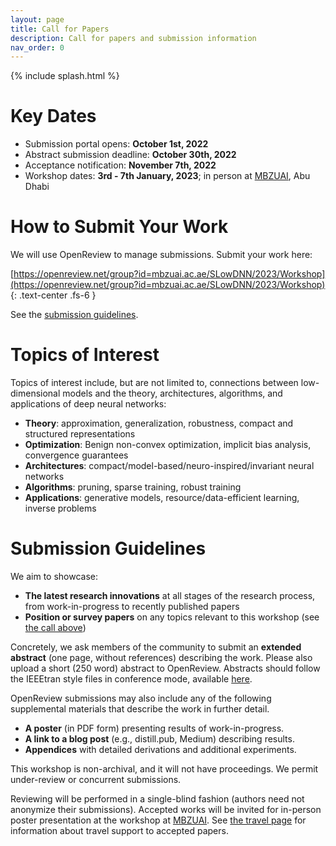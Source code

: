 ```yaml
---
layout: page
title: Call for Papers
description: Call for papers and submission information
nav_order: 0
---
```


{% include splash.html %}

# Key Dates

- Submission portal opens: **October 1st, 2022**
- Abstract submission deadline: **October 30th, 2022**
- Acceptance notification: **November 7th, 2022**
- Workshop dates: **3rd - 7th January, 2023**; in person at
  [MBZUAI](https://mbzuai.ac.ae/), Abu Dhabi 


# How to Submit Your Work

We will use OpenReview to manage submissions. Submit your work here:

[https://openreview.net/group?id=mbzuai.ac.ae/SLowDNN/2023/Workshop](https://openreview.net/group?id=mbzuai.ac.ae/SLowDNN/2023/Workshop)
{: .text-center .fs-6 }

See the [submission guidelines](#submission-guidelines).

# Topics of Interest

Topics of interest include, but are not limited to, connections between
low-dimensional models and the theory, architectures, algorithms, and
applications of deep neural networks:
- **Theory**: approximation, generalization,  robustness, compact and structured
  representations
- **Optimization**: Benign non-convex optimization, implicit bias analysis,
  convergence guarantees
- **Architectures**: compact/model-based/neuro-inspired/invariant neural networks
- **Algorithms**: pruning, sparse training, robust training 
- **Applications**: generative models, resource/data-efficient learning, inverse
  problems

# Submission Guidelines

We aim to showcase:

- **The latest research innovations** at all stages of the research process, from
  work-in-progress to recently published papers
- **Position or survey papers** on any topics relevant to this workshop (see
  [the call above](#topics-of-interest))

Concretely, we ask members of the community to submit an **extended abstract**
(one page, without references) describing the work. 
Please also upload a short (250 word) abstract to OpenReview.
Abstracts should follow the IEEEtran style files in conference mode,
available [here](https://www.ieee.org/conferences/publishing/templates.html).

OpenReview submissions may also include any of the following supplemental
materials that describe the work in further detail. 
- **A poster** (in PDF form) presenting results of work-in-progress.
- **A link to a blog post** (e.g., distill.pub, Medium) describing results.
- **Appendices** with detailed derivations and additional experiments.

This workshop is non-archival, and it will not have proceedings. We permit
under-review or concurrent submissions. 

Reviewing will be performed in a single-blind fashion (authors need not
anonymize their submissions).
Accepted works will be invited for in-person poster presentation at the workshop
at [MBZUAI](https://mbzuai.ac.ae/). See [the travel
page]({{site.baseurl}}/travel) for information about travel support to accepted
papers.
